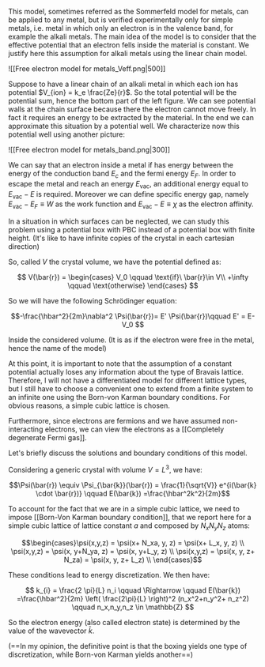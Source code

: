 This model, sometimes referred as the Sommerfeld model for metals, can be applied to any metal, but is verified experimentally only for simple metals, i.e. metal in which only an electron is in the valence band, for example the alkali metals. 
The main idea of the model is to consider that the effective potential that an electron fells inside the material is constant.
We justify here this assumption for alkali metals using the linear chain model.

![[Free electron model for metals_Veff.png|500]]

Suppose to have a linear chain of an alkali metal in which each ion has potential $V_{ion} = k_e \frac{Ze}{r}$. So the total potential will be the potential sum, hence the bottom part of the left figure. We can see potential walls at the chain surface because there the electron cannot move freely. In fact it requires an energy to be extracted by the material.
In the end we can approximate this situation by a potential well. We characterize now this potential well using another picture:

![[Free electron model for metals_band.png|300]]

We can say that an electron inside a metal if has energy between the energy of the conduction band $E_c$  and the fermi energy $E_F$. In order to escape the metal and reach an energy $E_{\text{vac}}$, an additional energy equal to $E_{\text{vac}}-E$ is required. Moreover we can define specific energy gap, namely $E_{\text{vac}}-E_F \equiv W$ as the work function and $E_{\text{vac}}-E\equiv \chi$ as the electron affinity.

In a situation in which surfaces can be neglected, we can study this problem using a potential box with PBC instead of a potential box with finite height. (It's like to have infinite copies of the crystal in each cartesian direction)

So, called $V$ the crystal volume, we have the potential defined as:

$$ V(\bar{r}) = 
\begin{cases}
V_0 \qquad \text{if}\ \bar{r}\in V\\
+\infty \qquad \text{otherwise}
\end{cases} $$

So we will have the following Schrödinger equation:

$$-\frac{\hbar^2}{2m}\nabla^2  \Psi(\bar{r})= E' \Psi(\bar{r})\qquad E' = E-V_0 $$

Inside the considered volume. (It is as if the electron were free in the metal, hence the name of the model)

At this point, it is important to note that the assumption of a constant potential actually loses any information about the type of Bravais lattice. Therefore, I will not have a differentiated model for different lattice types, but I still have to choose a convenient one to extend from a finite system to an infinite one using the Born-von Karman boundary conditions. For obvious reasons, a simple cubic lattice is chosen.

Furthermore, since electrons are fermions and we have assumed non-interacting electrons, we can view the electrons as a [[Completely degenerate Fermi gas]].

Let's briefly discuss the solutions and boundary conditions of this model.

Considering a generic crystal with volume $V=L^3$, we have:

$$\Psi(\bar{r}) \equiv \Psi_{\bar{k}}(\bar{r}) = \frac{1}{\sqrt{V}} e^{i(\bar{k} \cdot \bar{r})} \qquad E(\bar{k})  =\frac{\hbar^2k^2}{2m}$$

To account for the fact that we are in a simple cubic lattice, we need to impose [[Born-Von Karman boundary condition]], 
that we report here for a simple cubic lattice of lattice constant $a$ and composed by $N_xN_yN_z$ atoms:

$$\begin{cases}\psi(x,y,z) = \psi(x+ N_xa, y, z) = \psi(x+ L_x, y, z) \\ \psi(x,y,z) = \psi(x, y+N_ya, z) = \psi(x, y+L_y, z) \\ \psi(x,y,z) = \psi(x, y, z+ N_za) = \psi(x, y, z+ L_z) \\ \end{cases}$$

 These conditions lead to energy discretization. We then have:

$$ k_{i} = \frac{2 \pi}{L} n_i \qquad \Rightarrow \qquad  E(\bar{k})  =\frac{\hbar^2}{2m} \left( \frac{2\pi}{L} \right)^2 (n_x^2+n_y^2+ n_z^2) \qquad n_x,n_y,n_z \in \mathbb{Z}  $$

So the electron energy (also called electron state) is determined by the value of the wavevector $\bar{k}$.



(==In my opinion, the definitive point is that the boxing yields one type of discretization, while Born-von Karman yields another==)